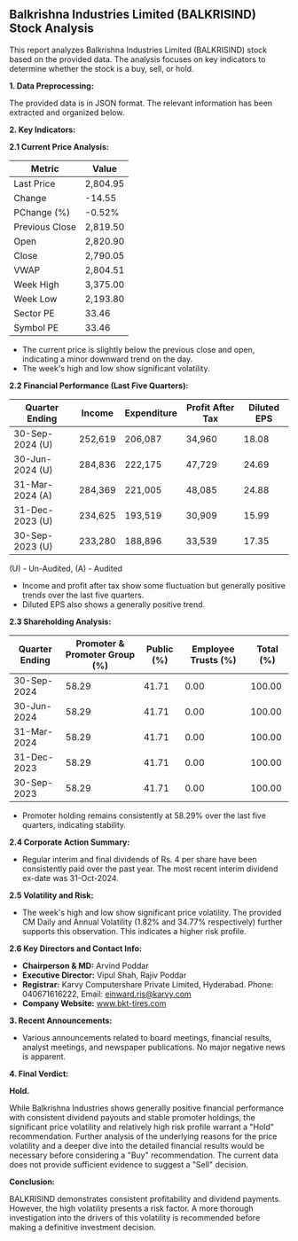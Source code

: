 ## Balkrishna Industries Limited (BALKRISIND) Stock Analysis

This report analyzes Balkrishna Industries Limited (BALKRISIND) stock based on the provided data.  The analysis focuses on key indicators to determine whether the stock is a buy, sell, or hold.

**1. Data Preprocessing:**

The provided data is in JSON format.  The relevant information has been extracted and organized below.

**2. Key Indicators:**

**2.1 Current Price Analysis:**

| Metric             | Value      |
|----------------------|------------|
| Last Price          | 2,804.95   |
| Change              | -14.55     |
| PChange (%)         | -0.52%     |
| Previous Close      | 2,819.50   |
| Open                | 2,820.90   |
| Close               | 2,790.05   |
| VWAP                | 2,804.51   |
| Week High           | 3,375.00   |
| Week Low            | 2,193.80   |
| Sector PE           | 33.46      |
| Symbol PE           | 33.46      |


* The current price is slightly below the previous close and open, indicating a minor downward trend on the day.
* The week's high and low show significant volatility.


**2.2 Financial Performance (Last Five Quarters):**

| Quarter Ending     | Income       | Expenditure  | Profit After Tax | Diluted EPS |
|----------------------|--------------|---------------|-------------------|-------------|
| 30-Sep-2024 (U)    | 252,619      | 206,087       | 34,960           | 18.08       |
| 30-Jun-2024 (U)    | 284,836      | 222,175       | 47,729           | 24.69       |
| 31-Mar-2024 (A)    | 284,369      | 221,005       | 48,085           | 24.88       |
| 31-Dec-2023 (U)    | 234,625      | 193,519       | 30,909           | 15.99       |
| 30-Sep-2023 (U)    | 233,280      | 188,896       | 33,539           | 17.35       |

(U) - Un-Audited, (A) - Audited

* Income and profit after tax show some fluctuation but generally positive trends over the last five quarters.
* Diluted EPS also shows a generally positive trend.


**2.3 Shareholding Analysis:**

| Quarter Ending     | Promoter & Promoter Group (%) | Public (%) | Employee Trusts (%) | Total (%) |
|----------------------|-----------------------------|-------------|--------------------|-----------|
| 30-Sep-2024         | 58.29                        | 41.71       | 0.00              | 100.00    |
| 30-Jun-2024         | 58.29                        | 41.71       | 0.00              | 100.00    |
| 31-Mar-2024         | 58.29                        | 41.71       | 0.00              | 100.00    |
| 31-Dec-2023         | 58.29                        | 41.71       | 0.00              | 100.00    |
| 30-Sep-2023         | 58.29                        | 41.71       | 0.00              | 100.00    |

* Promoter holding remains consistently at 58.29% over the last five quarters, indicating stability.


**2.4 Corporate Action Summary:**

* Regular interim and final dividends of Rs. 4 per share have been consistently paid over the past year.  The most recent interim dividend ex-date was 31-Oct-2024.


**2.5 Volatility and Risk:**

* The week's high and low show significant price volatility.  The provided CM Daily and Annual Volatility (1.82% and 34.77% respectively) further supports this observation.  This indicates a higher risk profile.


**2.6 Key Directors and Contact Info:**

* **Chairperson & MD:** Arvind Poddar
* **Executive Director:** Vipul Shah, Rajiv Poddar
* **Registrar:** Karvy Computershare Private Limited, Hyderabad.  Phone: 040671616222, Email: einward.ris@karvy.com
* **Company Website:** www.bkt-tires.com


**3. Recent Announcements:**

* Various announcements related to board meetings, financial results, analyst meetings, and newspaper publications.  No major negative news is apparent.


**4. Final Verdict:**

**Hold.**

While Balkrishna Industries shows generally positive financial performance with consistent dividend payouts and stable promoter holdings, the significant price volatility and relatively high risk profile warrant a "Hold" recommendation.  Further analysis of the underlying reasons for the price volatility and a deeper dive into the detailed financial results would be necessary before considering a "Buy" recommendation.  The current data does not provide sufficient evidence to suggest a "Sell" decision.

**Conclusion:**

BALKRISIND demonstrates consistent profitability and dividend payments. However, the high volatility presents a risk factor.  A more thorough investigation into the drivers of this volatility is recommended before making a definitive investment decision.
